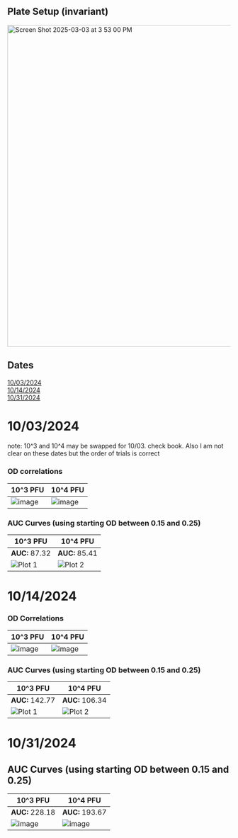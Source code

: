 ## Plate Setup (invariant)

<img width="727" alt="Screen Shot 2025-03-03 at 3 53 00 PM" src="https://github.com/user-attachments/assets/87cce085-5c3c-48bd-912e-10c376b89ca4" />

## Dates
[10/03/2024](#10/03/2024) <br>
[10/14/2024](#10/14/2024)  
[10/31/2024](#10/31/2024)  <br>

# 10/03/2024

note: 10^3 and 10^4 may be swapped for 10/03. check book. Also I am not clear on these dates but the order of trials is correct
### OD correlations

| 10^3 PFU | 10^4 PFU |
|----------|----------|
| ![image](https://github.com/user-attachments/assets/75dca1e6-4171-4438-afde-a55cbcf0812c) | ![image](https://github.com/user-attachments/assets/e4267bde-c820-4a7f-863a-1d9467323eaa)|

### AUC Curves (using starting OD between 0.15 and 0.25)

| 10^3 PFU | 10^4 PFU |
|----------|----------|
| **AUC:** 87.32 | **AUC:** 85.41 |
| ![Plot 1](https://github.com/user-attachments/assets/9b2582a6-f4ce-445c-ad5b-60ceedb7d21c) | ![Plot 2](https://github.com/user-attachments/assets/48299545-702f-4eed-b274-3ce61a35b00e) |
 



# 10/14/2024

### OD Correlations

| 10^3 PFU | 10^4 PFU |
|----------|----------|
| ![image](https://github.com/user-attachments/assets/f26be135-d895-44c7-a625-8f2cd985fc57) | ![image](https://github.com/user-attachments/assets/cac6acdd-5dd0-4482-9774-190d6f2355b2) |

### AUC Curves (using starting OD between 0.15 and 0.25)
| 10^3 PFU | 10^4 PFU |
|----------|----------|
| **AUC:** 142.77 | **AUC:** 106.34 |
|![Plot 1](https://github.com/user-attachments/assets/351f13a5-5872-47f0-8697-e33a35d40c90)| ![Plot 2](https://github.com/user-attachments/assets/c1e5d84c-4311-4dc8-b371-7138e33510ec) |


# 10/31/2024

## AUC Curves (using starting OD between 0.15 and 0.25)
| 10^3 PFU | 10^4 PFU |
|----------|----------|
| **AUC:** 228.18 | **AUC:** 193.67 |
| ![image](https://github.com/user-attachments/assets/eb9d32ed-bdde-4265-9d47-987d6de6007c) | ![image](https://github.com/user-attachments/assets/7cd8b359-424b-437c-a1a0-5aebe022ebad) |








